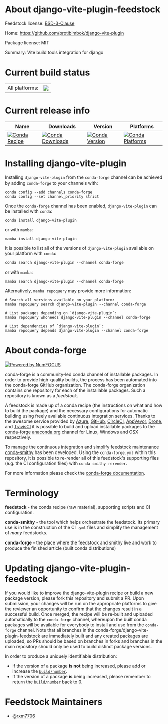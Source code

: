 About django-vite-plugin-feedstock
==================================

Feedstock license: [BSD-3-Clause](https://github.com/conda-forge/django-vite-plugin-feedstock/blob/main/LICENSE.txt)

Home: https://github.com/protibimbok/django-vite-plugin

Package license: MIT

Summary: Vite build tools integration for django

Current build status
====================


<table><tr><td>All platforms:</td>
    <td>
      <a href="https://dev.azure.com/conda-forge/feedstock-builds/_build/latest?definitionId=21454&branchName=main">
        <img src="https://dev.azure.com/conda-forge/feedstock-builds/_apis/build/status/django-vite-plugin-feedstock?branchName=main">
      </a>
    </td>
  </tr>
</table>

Current release info
====================

| Name | Downloads | Version | Platforms |
| --- | --- | --- | --- |
| [![Conda Recipe](https://img.shields.io/badge/recipe-django--vite--plugin-green.svg)](https://anaconda.org/conda-forge/django-vite-plugin) | [![Conda Downloads](https://img.shields.io/conda/dn/conda-forge/django-vite-plugin.svg)](https://anaconda.org/conda-forge/django-vite-plugin) | [![Conda Version](https://img.shields.io/conda/vn/conda-forge/django-vite-plugin.svg)](https://anaconda.org/conda-forge/django-vite-plugin) | [![Conda Platforms](https://img.shields.io/conda/pn/conda-forge/django-vite-plugin.svg)](https://anaconda.org/conda-forge/django-vite-plugin) |

Installing django-vite-plugin
=============================

Installing `django-vite-plugin` from the `conda-forge` channel can be achieved by adding `conda-forge` to your channels with:

```
conda config --add channels conda-forge
conda config --set channel_priority strict
```

Once the `conda-forge` channel has been enabled, `django-vite-plugin` can be installed with `conda`:

```
conda install django-vite-plugin
```

or with `mamba`:

```
mamba install django-vite-plugin
```

It is possible to list all of the versions of `django-vite-plugin` available on your platform with `conda`:

```
conda search django-vite-plugin --channel conda-forge
```

or with `mamba`:

```
mamba search django-vite-plugin --channel conda-forge
```

Alternatively, `mamba repoquery` may provide more information:

```
# Search all versions available on your platform:
mamba repoquery search django-vite-plugin --channel conda-forge

# List packages depending on `django-vite-plugin`:
mamba repoquery whoneeds django-vite-plugin --channel conda-forge

# List dependencies of `django-vite-plugin`:
mamba repoquery depends django-vite-plugin --channel conda-forge
```


About conda-forge
=================

[![Powered by
NumFOCUS](https://img.shields.io/badge/powered%20by-NumFOCUS-orange.svg?style=flat&colorA=E1523D&colorB=007D8A)](https://numfocus.org)

conda-forge is a community-led conda channel of installable packages.
In order to provide high-quality builds, the process has been automated into the
conda-forge GitHub organization. The conda-forge organization contains one repository
for each of the installable packages. Such a repository is known as a *feedstock*.

A feedstock is made up of a conda recipe (the instructions on what and how to build
the package) and the necessary configurations for automatic building using freely
available continuous integration services. Thanks to the awesome service provided by
[Azure](https://azure.microsoft.com/en-us/services/devops/), [GitHub](https://github.com/),
[CircleCI](https://circleci.com/), [AppVeyor](https://www.appveyor.com/),
[Drone](https://cloud.drone.io/welcome), and [TravisCI](https://travis-ci.com/)
it is possible to build and upload installable packages to the
[conda-forge](https://anaconda.org/conda-forge) [anaconda.org](https://anaconda.org/)
channel for Linux, Windows and OSX respectively.

To manage the continuous integration and simplify feedstock maintenance
[conda-smithy](https://github.com/conda-forge/conda-smithy) has been developed.
Using the ``conda-forge.yml`` within this repository, it is possible to re-render all of
this feedstock's supporting files (e.g. the CI configuration files) with ``conda smithy rerender``.

For more information please check the [conda-forge documentation](https://conda-forge.org/docs/).

Terminology
===========

**feedstock** - the conda recipe (raw material), supporting scripts and CI configuration.

**conda-smithy** - the tool which helps orchestrate the feedstock.
                   Its primary use is in the construction of the CI ``.yml`` files
                   and simplify the management of *many* feedstocks.

**conda-forge** - the place where the feedstock and smithy live and work to
                  produce the finished article (built conda distributions)


Updating django-vite-plugin-feedstock
=====================================

If you would like to improve the django-vite-plugin recipe or build a new
package version, please fork this repository and submit a PR. Upon submission,
your changes will be run on the appropriate platforms to give the reviewer an
opportunity to confirm that the changes result in a successful build. Once
merged, the recipe will be re-built and uploaded automatically to the
`conda-forge` channel, whereupon the built conda packages will be available for
everybody to install and use from the `conda-forge` channel.
Note that all branches in the conda-forge/django-vite-plugin-feedstock are
immediately built and any created packages are uploaded, so PRs should be based
on branches in forks and branches in the main repository should only be used to
build distinct package versions.

In order to produce a uniquely identifiable distribution:
 * If the version of a package **is not** being increased, please add or increase
   the [``build/number``](https://docs.conda.io/projects/conda-build/en/latest/resources/define-metadata.html#build-number-and-string).
 * If the version of a package **is** being increased, please remember to return
   the [``build/number``](https://docs.conda.io/projects/conda-build/en/latest/resources/define-metadata.html#build-number-and-string)
   back to 0.

Feedstock Maintainers
=====================

* [@rxm7706](https://github.com/rxm7706/)

